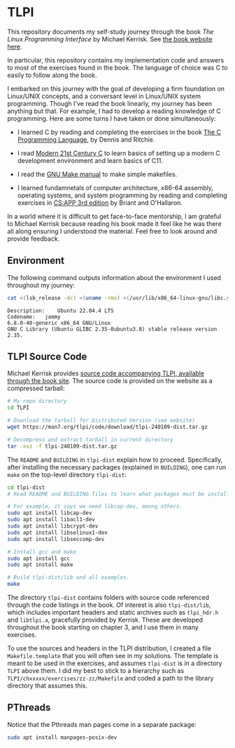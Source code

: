 # TLPI

This repository documents my self-study journey through the book
*The Linux Programming Interface* by Michael Kerrisk. See [the book website here](https://man7.org/tlpi/).

In particular, this repository contains my implementation code and answers to most of the exercises
found in the book. The language of choice was C to easily to follow along the book.

I embarked on this journey with the goal of developing a firm foundation on Linux/UNIX
concepts, and a conversant level in Linux/UNIX system programming. Though I've read
the book linearly, my journey has been anything but that. For example, I had to develop
a reading knowledge of C programming. Here are some turns I have taken or done simultaneously:

- I learned C by reading and completing the exercises in the book [The C Programming Language](https://github.com/segarciat/TCPL), by Dennis and Ritchie.

- I read [Modern 21st Century C](https://www.oreilly.com/library/view/21st-century-c/9781491904428/) to
learn basics of setting up a modern C development environment and learn basics of C11.

- I read the [GNU Make manual](https://www.gnu.org/software/make/manual/make.pdf) to make simple makefiles.

- I learned fundamnetals of computer architecture, x86-64 assembly, operating systems, and system programming
by reading and completing exercises in [CS:APP 3rd edition](https://github.com/segarciat/CSAPP) by Briant
and O'Hallaron.

In a world where it is difficult to get face-to-face mentorship, I am grateful to Michael Kerrisk
because reading his book made it feel like he was there all along ensuring I understood the material.
Feel free to look around and provide feedback.

## Environment

The following command outputs information about the environment I used throughout my journey:

```bash
cat <(lsb_release -dc) <(uname -rmo) <(/usr/lib/x86_64-linux-gnu/libc.so.6 | head -n 1)
```

```
Description:	Ubuntu 22.04.4 LTS
Codename:	jammy
6.8.0-40-generic x86_64 GNU/Linux
GNU C Library (Ubuntu GLIBC 2.35-0ubuntu3.8) stable release version 2.35.
```

## TLPI Source Code

Michael Kerrisk provides [source code accompanying TLPI, available through the book site](https://man7.org/tlpi/code/index.html). The source code is provided on the website as a compressed tarball:

```bash
# My repo directory
cd TLPI

# Download the tarball for Distributed Version (see website)
wget https://man7.org/tlpi/code/download/tlpi-240109-dist.tar.gz

# Decompress and extract tarball in current directory
tar -xvz -f tlpi-240109-dist.tar.gz 
```

The `README` and `BUILDING` in `tlpi-dist` explain how to proceed. Specifically,
after installing the necessary packages (explained in `BUILDING`), one can run
`make` on the top-level directory `tlpi-dist`:

```bash
cd tlpi-dist
# Read README and BUILDING files to learn what packages must be installed.

# For example, it says we need libcap-dev, among others.
sudo apt install libcap-dev
sudo apt install libacl1-dev
sudo apt install libcrypt-dev
sudo apt install libselinux1-dev
sudo apt install libseccomp-dev

# Install gcc and make
sudo apt install gcc
sudo apt install make

# Build tlpi-dist/lib and all examples.
make
```

The directory `tlpi-dist` contains folders with source code referenced through the code
listings in the book. Of interest is also `tlpi-dist/lib`, which includes important headers
and static archives such as `tlpi_hdr.h` and `libtlpi.a`, gracefully provided by Kerrisk.
These are developed throughout the book starting on chapter 3, and I use them in many exercises.

To use the sources and headers in the TLPI distribution, I created a file `Makefile.template`
that you will often see in my solutions. The template is meant to be used in the exercises,
and assumes `tlpi-dist` is in a directory `TLPI` above them. I did my best to stick to
a hierarchy such as `TLPI/chxxxxx/exercises/zz-zz/Makefile` and coded a path to the library
directory that assumes this.

## PThreads

Notice that the Pthreads man pages come in a separate package:

```bash
sudo apt install manpages-posix-dev
```

